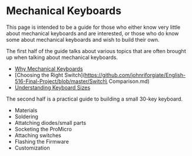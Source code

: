 # Mechanical Keyboards #

This page is intended to be a guide for those who either know very little about mechanical keyboards and are interested, or those who do know some about mechanical keyboards and wish to build their own.

The first half of the guide talks about various topics that are often brought up when talking about mechanical keyboards.

- [Why Mechanical Keyboards](https://github.com/johnriforgiate/English-516-Final-Project/blob/master/WhyMechanicalKeyboards.md)
- [Choosing the Right Switch](https://github.com/johnriforgiate/English-516-Final-Project/blob/master/Switch\ Comparison.md)
- [Understanding Keyboard Sizes](https://github.com/johnriforgiate/English-516-Final-Project/blob/master/Keyboard%20Size%20Types.md)

The second half is a practical guide to building a small 30-key keyboard.
- Materials
- Soldering
- Attatching diodes/small parts
- Socketing the ProMicro
- Attaching switches
- Flashing the Firmware
- Customization

